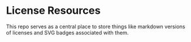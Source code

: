 # License Resources

This repo serves as a central place to store things like markdown versions of licenses and SVG badges associated with them.
